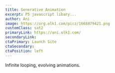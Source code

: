 ```yaml
---
title: Generative Animation
excerpt: P5 javascript libary...
author: Ani
image: https://org.olk1.com/picz/1668879421.png
customClass: sat2
primaryLink: https://ani.olk1.com/
secondaryLink: 
ctaPrimary: Launch Site
ctaSecondary: 
ctaPosition: left
---
```


Infinite looping, evolving animations.